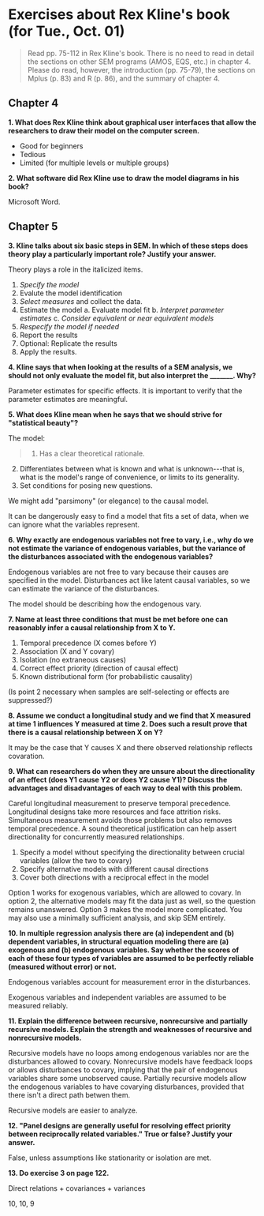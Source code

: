 Exercises about Rex Kline's book (for Tue., Oct. 01)
===============================================================================

> Read pp. 75-112 in Rex Kline's book. There is no need to read in detail the sections on other SEM programs (AMOS, EQS, etc.) in chapter 4. Please do read, however, the introduction (pp. 75-79), the sections on Mplus (p. 83) and R (p. 86), and the summary of chapter 4. 




Chapter 4
-------------------------------------------------------------------------------

**1. What does Rex Kline think about graphical user interfaces that allow the researchers to draw their model on the computer screen.**

* Good for beginners
* Tedious
* Limited (for multiple levels or multiple groups)

**2. What software did Rex Kline use to draw the model diagrams in his book?**

Microsoft Word.




Chapter 5
-------------------------------------------------------------------------------

**3. Kline talks about six basic steps in SEM. In which of these steps does theory play a particularly important role? Justify your answer.**

Theory plays a role in the italicized items.

1. _Specify the model_
2. Evalute the model identification
3. _Select measures_ and collect the data.
4. Estimate the model
    a. Evaluate model fit
    b. _Interpret parameter estimates_
    c. _Consider equivalent or near equivalent models_
5. _Respecify the model if needed_
6. Report the results
7. Optional: Replicate the results
8. Apply the results.

**4. Kline says that when looking at the results of a SEM analysis, we should not only evaluate the model fit, but also interpret the \_\_\_\_\_\_\_. Why?**

Parameter estimates for specific effects. It is important to verify that the parameter estimates are meaningful. 

**5. What does Kline mean when he says that we should strive for "statistical beauty"?**

The model: 

> 1. Has a clear theoretical rationale.
2. Differentiates between what is known and what is unknown---that is, what is the model's range of convenience, or limits to its generality.
3. Set conditions for posing new questions.

We might add "parsimony" (or elegance) to the causal model.

It can be dangerously easy to find a model that fits a set of data, when we can ignore what the variables represent.

**6. Why exactly are endogenous variables not free to vary, i.e., why do we not estimate the variance of endogenous variables, but the variance of the disturbances associated with the endogenous variables?**

Endogenous variables are not free to vary because their causes are specified in the model. Disturbances act like latent causal variables, so we can estimate the variance of the disturbances.

The model should be describing how the endogenous vary.

**7. Name at least three conditions that must be met before one can reasonably infer a causal relationship from X to Y.**

1. Temporal precedence (X comes before Y)
2. Association (X and Y covary)
3. Isolation (no extraneous causes)
4. Correct effect priority (direction of causal effect)
5. Known distributional form (for probabilistic causality)

(Is point 2 necessary when samples are self-selecting or effects are suppressed?)

**8. Assume we conduct a longitudinal study and we find that X measured at time 1 influences Y measured at time 2. Does such a result prove that there is a causal relationship between X on Y?**

It may be the case that Y causes X and there observed relationship reflects covaration. 

**9. What can researchers do when they are unsure about the directionality of an effect (does Y1 cause Y2 or does Y2 cause Y1)? Discuss the advantages and disadvantages of each way to deal with this problem.**

Careful longitudinal measurement to preserve temporal precedence. Longitudinal designs take more resources and face attrition risks. Simultaneous measurement avoids those problems but also removes temporal precedence. A sound theoretical justification can help assert directionality for concurrently measured relationships.

1. Specify a model without specifying the directionality between crucial variables (allow the two to covary)
2. Specify alternative models with different causal directions
3. Cover both directions with a reciprocal effect in the model

Option 1 works for exogenous variables, which are allowed to covary. In option 2, the alternative models may fit the data just as well, so the question remains unanswered. Option 3 makes the model more complicated. You may also use a minimally sufficient analysis, and skip SEM entirely.

**10. In multiple regression analysis there are (a) independent and (b) dependent variables, in structural equation modeling there are (a) exogenous and (b) endogenous variables. Say whether the scores of each of these four types of variables are assumed to be perfectly reliable (measured without error) or not.**

Endogenous variables account for measurement error in the disturbances.

Exogenous variables and independent variables are assumed to be measured reliably.

**11. Explain the difference between recursive, nonrecursive and partially recursive models. Explain the strength and weaknesses of recursive and nonrecursive models.**

Recursive models have no loops among endogenous variables nor are the disturbances allowed to covary. Nonrecursive models have feedback loops or allows disturbances to covary, implying that the pair of endogenous variables share some unobserved cause. Partially recursive models allow the endogenous variables to have covarying disturbances, provided that there isn't a direct path betwen them.

Recursive models are easier to analyze.

**12. "Panel designs are generally useful for resolving effect priority between reciprocally related variables." True or false? Justify your answer.**

False, unless assumptions like stationarity or isolation are met.

**13. Do exercise 3 on page 122.**

Direct relations + covariances +  variances

10, 10, 9
